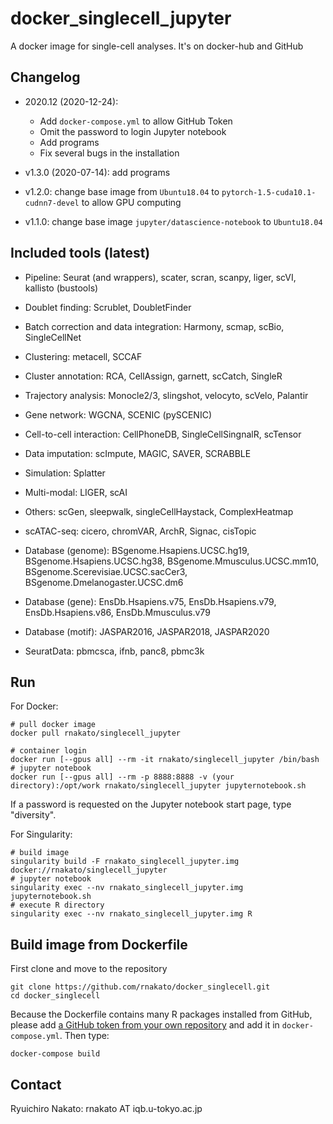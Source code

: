 # docker_singlecell_jupyter
A docker image for single-cell analyses. It's on docker-hub and GitHub

## Changelog
- 2020.12 (2020-12-24): 

    - Add `docker-compose.yml` to allow GitHub Token
    - Omit the password to login Jupyter notebook
    - Add programs
    - Fix several bugs in the installation

- v1.3.0 (2020-07-14): add programs
- v1.2.0: change base image from `Ubuntu18.04` to `pytorch-1.5-cuda10.1-cudnn7-devel` to allow GPU computing
- v1.1.0: change base image `jupyter/datascience-notebook` to `Ubuntu18.04`

## Included tools (latest)

- Pipeline: Seurat (and wrappers), scater, scran, scanpy, liger, scVI, kallisto (bustools)
- Doublet finding: Scrublet, DoubletFinder
- Batch correction and data integration: Harmony, scmap, scBio, SingleCellNet
- Clustering: metacell, SCCAF
- Cluster annotation: RCA, CellAssign, garnett, scCatch, SingleR
- Trajectory analysis: Monocle2/3, slingshot, velocyto, scVelo, Palantir
- Gene network: WGCNA, SCENIC (pySCENIC)
- Cell-to-cell interaction: CellPhoneDB, SingleCellSingnalR, scTensor
- Data imputation: scImpute, MAGIC, SAVER, SCRABBLE
- Simulation: Splatter
- Multi-modal: LIGER, scAI
- Others: scGen, sleepwalk, singleCellHaystack, ComplexHeatmap
- scATAC-seq: cicero, chromVAR, ArchR, Signac, cisTopic

- Database (genome): BSgenome.Hsapiens.UCSC.hg19, BSgenome.Hsapiens.UCSC.hg38, BSgenome.Mmusculus.UCSC.mm10, BSgenome.Scerevisiae.UCSC.sacCer3, BSgenome.Dmelanogaster.UCSC.dm6
- Database (gene): EnsDb.Hsapiens.v75, EnsDb.Hsapiens.v79, EnsDb.Hsapiens.v86, EnsDb.Mmusculus.v79 
- Database (motif): JASPAR2016, JASPAR2018, JASPAR2020
- SeuratData: pbmcsca, ifnb, panc8, pbmc3k

## Run

For Docker:

    # pull docker image
    docker pull rnakato/singlecell_jupyter

    # container login
    docker run [--gpus all] --rm -it rnakato/singlecell_jupyter /bin/bash
    # jupyter notebook
    docker run [--gpus all] --rm -p 8888:8888 -v (your directory):/opt/work rnakato/singlecell_jupyter jupyternotebook.sh

If a password is requested on the Jupyter notebook start page, type "diversity".

For Singularity:

    # build image
    singularity build -F rnakato_singlecell_jupyter.img docker://rnakato/singlecell_jupyter
    # jupyter notebook
    singularity exec --nv rnakato_singlecell_jupyter.img jupyternotebook.sh
    # execute R directory
    singularity exec --nv rnakato_singlecell_jupyter.img R

## Build image from Dockerfile
First clone and move to the repository 

    git clone https://github.com/rnakato/docker_singlecell.git
    cd docker_singlecell

Because the Dockerfile contains many R packages installed from GitHub, please add [a GitHub token from your own repository](https://docs.github.com/en/free-pro-team@latest/github/authenticating-to-github/creating-a-personal-access-token) and add it in `docker-compose.yml`. Then type:

    docker-compose build

## Contact

Ryuichiro Nakato: rnakato AT iqb.u-tokyo.ac.jp
